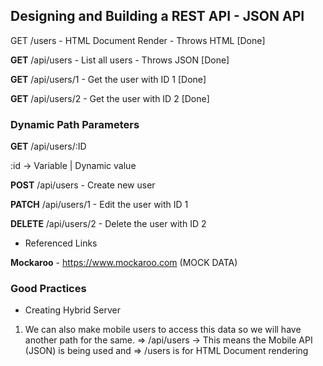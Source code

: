 ## Designing and Building a REST API - JSON API

GET /users - HTML Document Render - Throws HTML [Done]

**GET** /api/users - List all users - Throws JSON [Done]

**GET** /api/users/1 - Get the user with ID 1 [Done]

**GET** /api/users/2 - Get the user with ID 2 [Done]

### Dynamic Path Parameters
**GET** /api/users/:ID

:id -> Variable | Dynamic value

**POST** /api/users - Create new user 

**PATCH** /api/users/1 - Edit the user with ID 1

**DELETE** /api/users/2 - Delete the user with ID 2

* Referenced Links

**Mockaroo** - https://www.mockaroo.com (MOCK DATA)

### Good Practices

* Creating Hybrid Server
1. We can also make mobile users to access this data so we will have another path for the same.
=> /api/users -> This means the Mobile API (JSON) is being used and 
=> /users is for HTML Document rendering